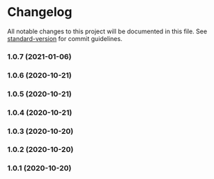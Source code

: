 # Changelog

All notable changes to this project will be documented in this file. See [standard-version](https://github.com/conventional-changelog/standard-version) for commit guidelines.

### 1.0.7 (2021-01-06)

### 1.0.6 (2020-10-21)

### 1.0.5 (2020-10-21)

### 1.0.4 (2020-10-21)

### 1.0.3 (2020-10-20)

### 1.0.2 (2020-10-20)

### 1.0.1 (2020-10-20)
